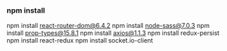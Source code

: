### npm install
npm install react-router-dom@6.4.2
npm install node-sass@7.0.3
npm install prop-types@15.8.1
npm install axios@1.1.3
npm install redux-persist
npm install react-redux
npm install socket.io-client
